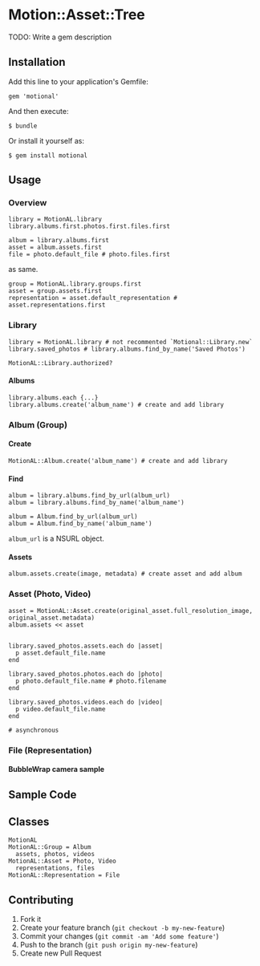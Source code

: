 # Motion::Asset::Tree

TODO: Write a gem description

## Installation

Add this line to your application's Gemfile:

    gem 'motional'

And then execute:

    $ bundle

Or install it yourself as:

    $ gem install motional

## Usage

### Overview
    
    library = MotionAL.library
    library.albums.first.photos.first.files.first
    
    album = library.albums.first
    asset = album.assets.first
    file = photo.default_file # photo.files.first
    
as same.

    group = MotionAL.library.groups.first
    asset = group.assets.first
    representation = asset.default_representation # asset.representations.first

### Library

    library = MotionAL.library # not recommented `Motional::Library.new`
    library.saved_photos # library.albums.find_by_name('Saved Photos')

    MotionAL::Library.authorized?

#### Albums

    library.albums.each {...}
    library.albums.create('album_name') # create and add library

### Album (Group)

#### Create

    MotionAL::Album.create('album_name') # create and add library
    
#### Find

    album = library.albums.find_by_url(album_url)
    album = library.albums.find_by_name('album_name')

    album = Album.find_by_url(album_url)
    album = Album.find_by_name('album_name')

`album_url` is a NSURL object.
    
#### Assets

    album.assets.create(image, metadata) # create asset and add album
    


### Asset (Photo, Video)

    asset = MotionAL::Asset.create(original_asset.full_resolution_image, original_asset.metadata)
    album.assets << asset
    
    
    library.saved_photos.assets.each do |asset|
      p asset.default_file.name
    end
    
    library.saved_photos.photos.each do |photo|
      p photo.default_file.name # photo.filename
    end
    
    library.saved_photos.videos.each do |video|
      p video.default_file.name
    end
    
    # asynchronous

### File (Representation)

#### BubbleWrap camera sample

## Sample Code

## Classes 

    MotionAL
    MotionAL::Group = Album
      assets, photos, videos
    MotionAL::Asset = Photo, Video
      representations, files
    MotionAL::Representation = File

## Contributing

1. Fork it
2. Create your feature branch (`git checkout -b my-new-feature`)
3. Commit your changes (`git commit -am 'Add some feature'`)
4. Push to the branch (`git push origin my-new-feature`)
5. Create new Pull Request
